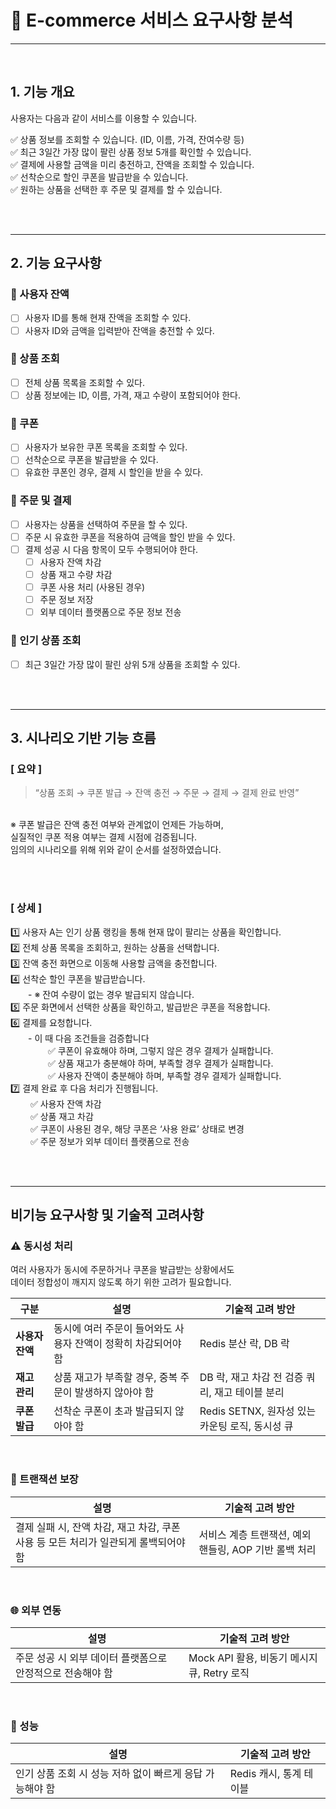 # 📝 E-commerce 서비스 요구사항 분석

---
<br>

## 1. 기능 개요
사용자는 다음과 같이 서비스를 이용할 수 있습니다. <br>

✅  상품 정보를 조회할 수 있습니다. (ID, 이름, 가격, 잔여수량 등) <br>
✅ 최근 3일간 가장 많이 팔린 상품 정보 5개를 확인할 수 있습니다. <br>
✅ 결제에 사용할 금액을 미리 충전하고, 잔액을 조회할 수 있습니다. <br>
✅ 선착순으로 할인 쿠폰을 발급받을 수 있습니다. <br>
✅ 원하는 상품을 선택한 후 주문 및 결제를 할 수 있습니다. <br>

<br><br>


---

## 2. 기능 요구사항

### 📌 사용자 잔액
- [ ] 사용자 ID를 통해 현재 잔액을 조회할 수 있다.
- [ ] 사용자 ID와 금액을 입력받아 잔액을 충전할 수 있다.

### 📌 상품 조회
- [ ] 전체 상품 목록을 조회할 수 있다.
- [ ] 상품 정보에는 ID, 이름, 가격, 재고 수량이 포함되어야 한다.

### 📌 쿠폰
- [ ] 사용자가 보유한 쿠폰 목록을 조회할 수 있다.
- [ ] 선착순으로 쿠폰을 발급받을 수 있다.
- [ ] 유효한 쿠폰인 경우, 결제 시 할인을 받을 수 있다.

### 📌 주문 및 결제
- [ ] 사용자는 상품을 선택하여 주문을 할 수 있다.
- [ ] 주문 시 유효한 쿠폰을 적용하여 금액을 할인 받을 수 있다.
- [ ] 결제 성공 시 다음 항목이 모두 수행되어야 한다.
    - [ ] 사용자 잔액 차감
    - [ ] 상품 재고 수량 차감
    - [ ] 쿠폰 사용 처리 (사용된 경우)
    - [ ] 주문 정보 저장
    - [ ] 외부 데이터 플랫폼으로 주문 정보 전송

### 📌 인기 상품 조회
- [ ] 최근 3일간 가장 많이 팔린 상위 5개 상품을 조회할 수 있다.

<br><br>

---

##  3. 시나리오 기반 기능 흐름

### [ 요약 ] <br>
> “상품 조회 → 쿠폰 발급 → 잔액 충전 → 주문 → 결제 → 결제 완료 반영” <br>

<br> 
※ 쿠폰 발급은 잔액 충전 여부와 관계없이 언제든 가능하며, <br>
실질적인 쿠폰 적용 여부는 결제 시점에 검증됩니다. <br>
임의의 시나리오를 위해 위와 같이 순서를 설정하였습니다.

<br><br>

### [ 상세 ] <br>

1️⃣ 사용자 A는 인기 상품 랭킹을 통해 현재 많이 팔리는 상품을 확인합니다.<br>
2️⃣ 전체 상품 목록을 조회하고, 원하는 상품을 선택합니다.<br>
3️⃣ 잔액 충전 화면으로 이동해 사용할 금액을 충전합니다.<br>
4️⃣ 선착순 할인 쿠폰을 발급받습니다.<br>
  - ※ 잔여 수량이 없는 경우 발급되지 않습니다.<br>
5️⃣ 주문 화면에서 선택한 상품을 확인하고, 발급받은 쿠폰을 적용합니다.<br>
6️⃣ 결제를 요청합니다.<br>
  - 이 때 다음 조건들을 검증합니다<br>
     ✅ 쿠폰이 유효해야 하며, 그렇지 않은 경우 결제가 실패합니다.<br>
     ✅ 상품 재고가 충분해야 하며, 부족할 경우 결제가 실패합니다.<br>
     ✅ 사용자 잔액이 충분해야 하며, 부족할 경우 결제가 실패합니다.<br>
7️⃣ 결제 완료 후 다음 처리가 진행됩니다.<br>
   ✅ 사용자 잔액 차감<br>
   ✅ 상품 재고 차감<br>
   ✅ 쿠폰이 사용된 경우, 해당 쿠폰은 ‘사용 완료’ 상태로 변경<br>
   ✅ 주문 정보가 외부 데이터 플랫폼으로 전송<br>



<br><br>

---

## 비기능 요구사항 및 기술적 고려사항

### ⚠️ 동시성 처리

여러 사용자가 동시에 주문하거나 쿠폰을 발급받는 상황에서도  
데이터 정합성이 깨지지 않도록 하기 위한 고려가 필요합니다.

| 구분 | 설명 | 기술적 고려 방안                         |
|------|------|-----------------------------------|
| **사용자 잔액** | 동시에 여러 주문이 들어와도 사용자 잔액이 정확히 차감되어야 함 | Redis 분산 락, DB 락                  |
| **재고 관리** | 상품 재고가 부족할 경우, 중복 주문이 발생하지 않아야 함 | DB 락, 재고 차감 전 검증 쿼리, 재고 테이블 분리    |
| **쿠폰 발급** | 선착순 쿠폰이 초과 발급되지 않아야 함 | Redis SETNX, 원자성 있는 카운팅 로직, 동시성 큐 |

<br>

### 🔄 트랜잭션 보장

| 설명 | 기술적 고려 방안 |
|------|------------------|
| 결제 실패 시, 잔액 차감, 재고 차감, 쿠폰 사용 등 모든 처리가 일관되게 롤백되어야 함 | 서비스 계층 트랜잭션, 예외 핸들링, AOP 기반 롤백 처리 |

<br>


### 🌐 외부 연동

| 설명 | 기술적 고려 방안                        |
|------|----------------------------------|
| 주문 성공 시 외부 데이터 플랫폼으로 안정적으로 전송해야 함 | Mock API 활용, 비동기 메시지 큐, Retry 로직 |

<br>

### 🚀 성능

| 설명 | 기술적 고려 방안 |
|------|------------------|
| 인기 상품 조회 시 성능 저하 없이 빠르게 응답 가능해야 함 | Redis 캐시, 통계 테이블 |
